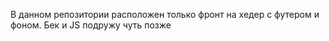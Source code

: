 В данном репозитории расположен только фронт на хедер с футером и фоном. Бек и JS подружу чуть позже
